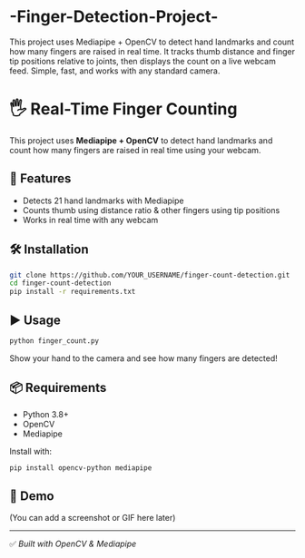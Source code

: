 # -Finger-Detection-Project-
This project uses Mediapipe + OpenCV to detect hand landmarks and count how many fingers are raised in real time. It tracks thumb distance and finger tip positions relative to joints, then displays the count on a live webcam feed. Simple, fast, and works with any standard camera.
# 🖐️ Real-Time Finger Counting

This project uses **Mediapipe + OpenCV** to detect hand landmarks and count how many fingers are raised in real time using your webcam.

## 🚀 Features
- Detects 21 hand landmarks with Mediapipe
- Counts thumb using distance ratio & other fingers using tip positions
- Works in real time with any webcam

## 🛠️ Installation
```bash
git clone https://github.com/YOUR_USERNAME/finger-count-detection.git
cd finger-count-detection
pip install -r requirements.txt
```

## ▶️ Usage
```bash
python finger_count.py
```

Show your hand to the camera and see how many fingers are detected!

## 📦 Requirements
- Python 3.8+
- OpenCV
- Mediapipe

Install with:
```bash
pip install opencv-python mediapipe
```

## 📸 Demo
(You can add a screenshot or GIF here later)

---

✅ *Built with OpenCV & Mediapipe*
